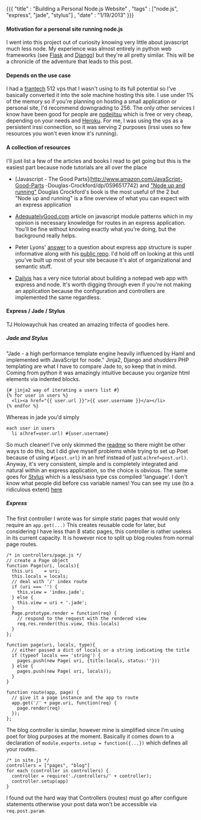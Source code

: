 {{{
    "title" : "Building a Personal Node.js Website"
  , "tags" : ["node.js", "express", "jade", "stylus"]
  , "date" : "1/19/2013"
  }}}

#### Motivation for a personal site running node.js  
I went into this project out of curiosity knowing very little about javascript much less node. 
My experience was almost entirely in python web frameworks (see [Flask](http://flask.pocoo.org/) and [Django](https://www.djangoproject.com/)) 
but they're all pretty similar. This will be a chronicle of the adventure that leads to this post.
<!--more-->

#### Depends on the use case
I had a [frantech](http://buyvm.net) 512 vps that I wasn't using to its full potential so I've basically converted it into the sole machine hosting this site. I use under 1% of the memory
so if you're planning on hosting a small application or personal site, I'd recommend downgrading to 256. The only other services I know have been good for people are [nodejitsu](http://nodejitsu.com/)
which is free or very cheap, depending on your needs and [Heroku](http://www.heroku.com/). For me, I was using the vps as a persistent irssi connection, so it was serving 2 purposes 
(irssi uses so few resources you won't even know it's running).

#### A collection of resources
I'll just list a few of the articles and books I read to get going but this is the easiest part because node tutorials are all over the place

- [Javascript - The Good Parts](http://www.amazon.com/JavaScript-Good-Parts -Douglas-Crockford/dp/0596517742) and ["Node up and running"](http://www.amazon.com/Node-Running-Scalable-Server-Side-JavaScript/dp/1449398588)
    Douglas  Crockford's book is the most useful of the 2 but "Node up and  running" is a fine overview of what you can expect with an express application

- [AdequatelyGood.com](http://www.adequatelygood.com/2010/3/JavaScript-Module-Pattern-In-Depth) article on javascript module patterns  which in my opinion is necessary knowledge for routes in an express application.  You'll be fine without knowing exactly what you're doing, but the background really helps.

- Peter Lyons' [answer](http://stackoverflow.com/questions/5778245/expressjs-how-to-structure-an-application) to a question about express app structure is super informative along with his 
  [public repo](https://github.com/focusaurus/peterlyons.com).  I'd hold off on looking at this until you've built up most of your site because it's alot of organizational and semantic stuff.

- [Dailyjs](http://dailyjs.com/2010/11/15/node-tutorial-3/) has a very nice tutorial about building a notepad web app with express and node. It's worth digging through even if you're not making an application because the configuration and controllers are implemented the same regardless.

#### Express / Jade / Stylus
TJ Holowaychuk has created an amazing trifecta of goodies here.  

##### Jade and Stylus
"Jade - a high performance template engine heavily influenced by Haml and implemented with JavaScript for node."
Jinja2, Django and *shudders* PHP templating are what I have to compare Jade to, so keep that in mind. 
Coming from python it was amazingly intuitive because you organize html elements via indented blocks. 
    
    {# jinja2 way of iterating a users list #}
    {% for user in users %}
      <li><a href="{{ user.url }}">{{ user.username }}</a></li>
    {% endfor %}
    
Whereas in jade you'd simply

    each user in users
      li a(href=user.url) #{user.username}
      
So much cleaner! I've only skimmed the [readme](https://github.com/visionmedia/jade#readme) so there might be other ways to do this, but I did give myself problems while trying to set up Poet 
because of using `#{post.url}` in an href instead of just `a(href=post.url)`.  
Anyway, it's very consistent, simple and is completely integrated and natural within an express application, so the choice is obvious.  The same goes for [Stylus](http://learnboost.github.com/stylus/) which is a less/sass type css compiled 'language'.  I don't know what people did before css variable names! You can see my use (to a ridiculous extent) [here](https://github.com/tippenein/brdyorn.com/blob/master/public/stylesheets/style.styl)

##### Express
The first controller I wrote was for simple static pages that would only require an `app.get(...)` 
This creates reusable code for later, but considering I have less than 8 static pages, this controller is rather useless in its current capacity. It is however nice to split up blog routes from normal page routes.

    /* in controllers/page.js */
    // create a Page object 
    function Page(uri, locals){
      this.uri    = uri;
      this.locals = locals;
      // deal with '/' index route
      if (uri === '') {
        this.view = 'index.jade';
      } else {
        this.view = uri + '.jade';
      }
      Page.prototype.render = function(req) {
        // respond to the request with the rendered view
        req.res.render(this.view, this.locals)
      }
    };

    function page(uri, locals, type){
      // either passed a dict of locals or a string indicating the title
      if (typeof locals === 'string') {
        pages.push(new Page( uri, {title:locals, status:''})) 
      } else {
        pages.push(new Page( uri, locals));
      }
    }

    function route(app, page) {
      // give it a page instance and the app to route
      app.get('/' + page.uri, function(req) {
        page.render(req)
      });
    };
    
The blog controller is similar, however mine is simplified since I'm using poet for blog purposes at the moment. Basically it comes down to a declaration of `module.exports.setup = function({...})` which defines all your routes..
    
    /* in site.js */
    controllers = ["pages", "blog"]
    for each (controller in controllers) {
      controller = require('./controllers/' + controller);
      controller.setup(app)
    }
    
I found out the hard way that Controllers (routes) must go after configure statements otherwise your post data won't be accessible via `req.post.param`.

